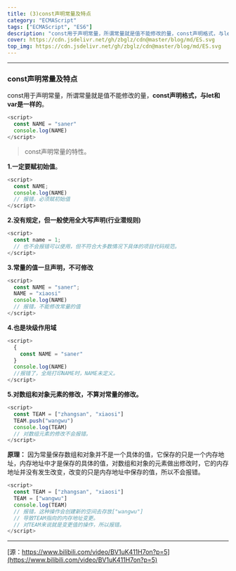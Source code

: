 ```yaml
---
title: (3)const声明常量及特点
category: "ECMAScript"
tags: ["ECMAScript", "ES6"]
description: "const用于声明常量，所谓常量就是值不能修改的量，const声明格式，与let和var是一样的。"
cover: https://cdn.jsdelivr.net/gh/zbglz/cdn@master/blog/md/ES.svg
top_img: https://cdn.jsdelivr.net/gh/zbglz/cdn@master/blog/md/ES.svg
---
```


***

### const声明常量及特点

const用于声明常量，所谓常量就是值不能修改的量，**const声明格式，与let和var是一样的**。


```js es
<script>
  const NAME = "saner"
  console.log(NAME)
</script>
```


> const声明常量的特性。

**1.一定要赋初始值**。


```js es
<script>
  const NAME;
  console.log(NAME)
  // 报错，必须赋初始值
</script>
```


**2.没有规定，但一般使用全大写声明(行业潜规则)**


```js es
<script>
  const name = 1;
  // 也不会报错可以使用，但不符合大多数情况下具体的项目代码规范。
</script>
```


**3.常量的值一旦声明，不可修改**


```js es
<script>
  const NAME = "saner";
  NAME = "xiaosi"
  console.log(NAME)
  // 报错，不能修改常量的值
</script>
```


**4.也是块级作用域**


```js es
<script>
  {
    const NAME = "saner"
  }
  console.log(NAME)
  //报错了，全局打印NAME时，NAME未定义。
</script>
```


**5.对数组和对象元素的修改，不算对常量的修改。**


```js es
<script>
  const TEAM = ["zhangsan", "xiaosi"]
  TEAM.push("wangwu")
  console.log(TEAM)
  // 对数组元素的修改不会报错。
</script>
```


**原理：** 因为常量保存数组和对象并不是一个具体的值，它保存的只是一个内存地址，内存地址中才是保存的具体的值，对数组和对象的元素做出修改时，它的内存地址并没有发生改变，改变的只是内存地址中保存的值，所以不会报错。


```js es
<script>
  const TEAM = ["zhangsan", "xiaosi"]
  TEAM = ["wangwu"]
  console.log(TEAM)
  // 报错，这种操作会创建新的空间去存放["wangwu"]
  // 导致TEAM指向的内存地址变更。
  // 对TEAM来说就是变更值的操作，所以报错。
</script>
```


***

[源：https://www.bilibili.com/video/BV1uK411H7on?p=5](https://www.bilibili.com/video/BV1uK411H7on?p=5)